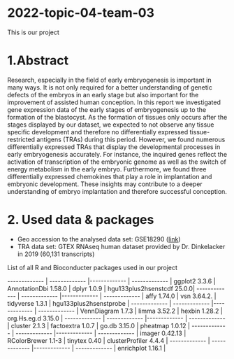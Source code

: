 # 2022-topic-04-team-03

This is our project

# 1.Abstract
Research, especially in the field of early embryogenesis is important in many ways. It is not only required for a better understanding of genetic defects of the embryos in an early stage but also important for the improvement of assisted human conception. In this report we investigated gene expression data of the early stages of embryogenesis up to the formation of the blastocyst. As the formation of tissues only occurs after the stages displayed by our dataset, we expected to not observe any tissue specific development and therefore no differentially expressed tissue-restricted antigens (TRAs) during this period. However, we found numerous differentially expressed TRAs that display the developmental processes in early embryogenesis accurately. For instance, the inquired genes reflect the activation of transcription of the embryonic genome as well as the switch of energy metabolism in the early embryo.
Furthermore, we found three differentially expressed chemokines that play a role in implantation and embryonic development. 
These insights may contribute to a deeper understanding of embryo implantation and therefore successful conception.

# 2. Used data & packages 

* Geo accession to the analysed data set: GSE18290 ([link](https://www.ncbi.nlm.nih.gov/geo/query/acc.cgi?acc=GSE18290))
* TRA data set: GTEX RNAseq human dataset provided by Dr. Dinkelacker in 2019 (60,131 transcripts)


List of all R and Bioconducter packages used in our project

-------------      | -------------        |-------------    | -------------              |
ggplot2 3.3.6      | AnnotationDbi 1.58.0 | dplyr 1.0.9     | hgu133plus2hsenstcdf 25.0.0|
-------------      | -------------        |-------------    | -------------              |
affy 1.74.0        | vsn 3.64.2.          | tidyverse 1.3.1 | hgu133plus2hsenstprobe     |
-------------      | -------------        |-------------    | -------------              |
VennDiagram 1.7.3  | limma 3.52.2         | hexbin 1.28.2   | org.Hs.eg.d 3.15.0         |
-------------      | -------------        |-------------    | -------------              |
cluster 2.1.3      | factoextra 1.0.7     | go.db 3.15.0    | pheatmap 1.0.12            |
-------------      | -------------        |-------------    | -------------              |
imager 0.42.13     | RColorBrewer 1.1-3   | tinytex 0.40    | clusterProfiler 4.4.4      |
-------------      | -------------        |-------------    | -------------              |
enrichplot 1.16.1  |
